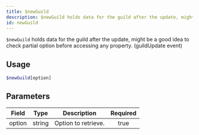 ```yaml
---
title: $newGuild
description: $newGuild holds data for the guild after the update, might be a good idea to check partial option before accessing any property. (guildUpdate event)
id: newGuild
---
```


`$newGuild` holds data for the guild after the update, might be a good idea to check partial option before accessing any
property. (guildUpdate event)

## Usage

```php
$newGuild[option]
```

## Parameters

| Field  | Type   | Description         | Required |
| ------ | ------ | ------------------- | :------: |
| option | string | Option to retrieve. |   true   |
